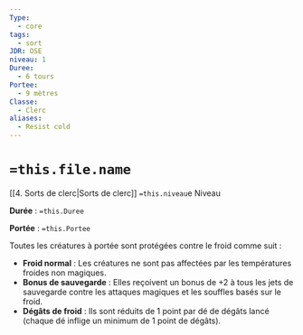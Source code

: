 ```yaml
---
Type:
  - core
tags:
  - sort
JDR: OSE
niveau: 1
Duree:
  - 6 tours
Portee:
  - 9 mètres
Classe:
  - Clerc
aliases:
  - Resist cold
---
```

# `=this.file.name`  

[[4. Sorts de clerc|Sorts de clerc]] `=this.niveau`e Niveau

**Durée** : `=this.Duree`

**Portée** : `=this.Portee`

Toutes les créatures à portée sont protégées contre le froid comme suit :

- **Froid normal** : Les créatures ne sont pas affectées par les températures froides non magiques.
- **Bonus de sauvegarde** : Elles reçoivent un bonus de +2 à tous les jets de sauvegarde contre les attaques magiques et les souffles basés sur le froid.
- **Dégâts de froid** : Ils sont réduits de 1 point par dé de dégâts lancé (chaque dé inflige un minimum de 1 point de dégâts).

